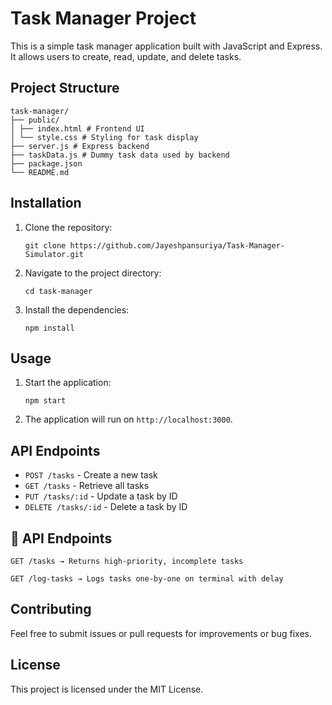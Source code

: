 # Task Manager Project

This is a simple task manager application built with JavaScript and Express. It allows users to create, read, update, and delete tasks.

## Project Structure

```
task-manager/
├── public/
│ ├── index.html # Frontend UI
│ └── style.css # Styling for task display
├── server.js # Express backend
├── taskData.js # Dummy task data used by backend
├── package.json
└── README.md
```

## Installation

1. Clone the repository:

   ```
   git clone https://github.com/Jayeshpansuriya/Task-Manager-Simulator.git

   ```

2. Navigate to the project directory:

   ```
   cd task-manager
   ```

3. Install the dependencies:
   ```
   npm install
   ```

## Usage

1. Start the application:

   ```
   npm start
   ```

2. The application will run on `http://localhost:3000`.

## API Endpoints

- `POST /tasks` - Create a new task
- `GET /tasks` - Retrieve all tasks
- `PUT /tasks/:id` - Update a task by ID
- `DELETE /tasks/:id` - Delete a task by ID

## 🔌 API Endpoints
```
GET /tasks → Returns high-priority, incomplete tasks

GET /log-tasks → Logs tasks one-by-one on terminal with delay
```

## Contributing

Feel free to submit issues or pull requests for improvements or bug fixes.

## License

This project is licensed under the MIT License.
